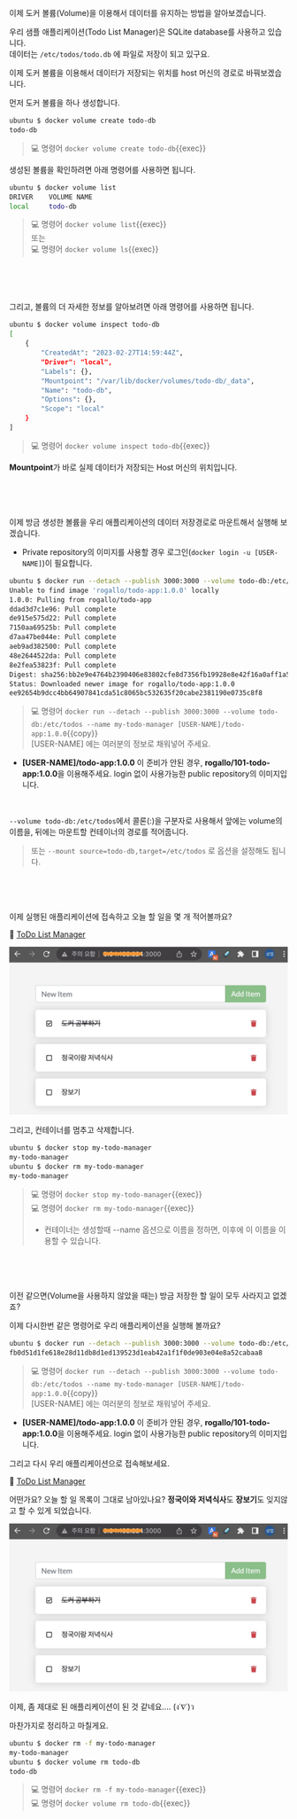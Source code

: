 이제 도커 볼륨(Volume)을 이용해서 데이터를 유지하는 방법을 알아보겠습니다.

우리 샘플 애플리케이션(Todo List Manager)은 SQLite database를 사용하고 있습니다.  
데이터는 `/etc/todos/todo.db` 에 파일로 저장이 되고 있구요.

이제 도커 볼륨을 이용해서 데이터가 저장되는 위치를 host 머신의 경로로 바꿔보겠습니다.

먼저 도커 볼륨을 하나 생성합니다.
```bash
ubuntu $ docker volume create todo-db
todo-db
```

> 💻 명령어 `docker volume create todo-db`{{exec}}

생성된 볼륨을 확인하려면 아래 명령어를 사용하면 됩니다.
```bash
ubuntu $ docker volume list
DRIVER    VOLUME NAME
local     todo-db
```

> 💻 명령어 `docker volume list`{{exec}}  
>또는  
> 💻 명령어 `docker volume ls`{{exec}}

<br><br><br>

그리고, 볼륨의 더 자세한 정보를 알아보려면 아래 명령어를 사용하면 됩니다.
```bash
ubuntu $ docker volume inspect todo-db
[
    {
        "CreatedAt": "2023-02-27T14:59:44Z",
        "Driver": "local",
        "Labels": {},
        "Mountpoint": "/var/lib/docker/volumes/todo-db/_data",
        "Name": "todo-db",
        "Options": {},
        "Scope": "local"
    }
]
```

> 💻 명령어 `docker volume inspect todo-db`{{exec}}

**Mountpoint**가 바로 실제 데이터가 저장되는 Host 머신의 위치입니다.

<br><br><br>

이제 방금 생성한 볼륨을 우리 애플리케이션의 데이터 저장경로로 마운트해서 실행해 보겠습니다.  
- Private repository의 이미지를 사용할 경우 로그인(`docker login -u [USER-NAME]`)이 필요합니다.
```bash
ubuntu $ docker run --detach --publish 3000:3000 --volume todo-db:/etc/todos --name my-todo-manager rogallo/todo-app:1.0.0
Unable to find image 'rogallo/todo-app:1.0.0' locally
1.0.0: Pulling from rogallo/todo-app
ddad3d7c1e96: Pull complete 
de915e575d22: Pull complete 
7150aa69525b: Pull complete 
d7aa47be044e: Pull complete 
aeb9ad382500: Pull complete 
48e2644522da: Pull complete 
8e2fea53823f: Pull complete 
Digest: sha256:bb2e9e4764b2390406e83802cfe8d7356fb19928e8e42f16a0aff1a51ea0e3a0
Status: Downloaded newer image for rogallo/todo-app:1.0.0
ee92654b9dcc4bb64907841cda51c8065bc532635f20cabe2381190e0735c8f8
```

> 💻 명령어 `docker run --detach --publish 3000:3000 --volume todo-db:/etc/todos --name my-todo-manager [USER-NAME]/todo-app:1.0.0`{{copy}}  
> [USER-NAME] 에는 여러분의 정보로 채워넣어 주세요.
- **[USER-NAME]/todo-app:1.0.0** 이 준비가 안된 경우, **rogallo/101-todo-app:1.0.0**을 이용해주세요. login 없이 사용가능한 public repository의 이미지입니다.

<br>

`--volume todo-db:/etc/todos`에서 콜론(:)을 구분자로 사용해서 앞에는 volume의 이름을, 뒤에는 마운트할 컨테이너의 경로를 적어줍니다.
> 또는 `--mount source=todo-db,target=/etc/todos` 로 옵션을 설정해도 됩니다.

<br><br><br>

이제 실행된 애플리케이션에 접속하고 오늘 할 일을 몇 개 적어볼까요?  

🔗 [ToDo List Manager]({{TRAFFIC_HOST1_3000}})  

![h:200](./img/todo-list-sample3.png)

그리고, 컨테이너를 멈추고 삭제합니다.
```bash
ubuntu $ docker stop my-todo-manager
my-todo-manager
ubuntu $ docker rm my-todo-manager
my-todo-manager
```

> 💻 명령어 `docker stop my-todo-manager`{{exec}}  
> 💻 명령어 `docker rm my-todo-manager`{{exec}}  
> - 컨테이너는 생성할때 --name 옵션으로 이름을 정하면, 이후에 이 이름을 이용할 수 있습니다.

<br><br><br>

이전 같으면(Volume을 사용하지 않았을 때는) 방금 저장한 할 일이 모두 사라지고 없겠죠?

이제 다시한번 같은 명령어로 우리 애플리케이션을 실행해 볼까요?
```bash
ubuntu $ docker run --detach --publish 3000:3000 --volume todo-db:/etc/todos --name my-todo-manager rogallo/todo-app:1.0.0
fb0d51d1fe618e28d11db8d1ed139523d1eab42a1f1f0de903e04e8a52cabaa8
```

> 💻 명령어 `docker run --detach --publish 3000:3000 --volume todo-db:/etc/todos --name my-todo-manager [USER-NAME]/todo-app:1.0.0`{{copy}}  
> [USER-NAME] 에는 여러분의 정보로 채워넣어 주세요.
- **[USER-NAME]/todo-app:1.0.0** 이 준비가 안된 경우, **rogallo/101-todo-app:1.0.0**을 이용해주세요. login 없이 사용가능한 public repository의 이미지입니다.

그리고 다시 우리 애플리케이션으로 접속해보세요.

🔗 [ToDo List Manager]({{TRAFFIC_HOST1_3000}})

어떤가요? 오늘 할 일 목록이 그대로 남아있나요? **정국이와 저녁식사**도 **장보기**도 잊지않고 할 수 있게 되었습니다.

![h:250](./img/todo-list-sample3.png)

이제, 좀 제대로 된 애플리케이션이 된 것 같네요.... (ง˙∇˙)ว

마찬가지로 정리하고 마칠게요.
```bash
ubuntu $ docker rm -f my-todo-manager
my-todo-manager
ubuntu $ docker volume rm todo-db
todo-db
```

> 💻 명령어 `docker rm -f my-todo-manager`{{exec}}  
> 💻 명령어 `docker volume rm todo-db`{{exec}}